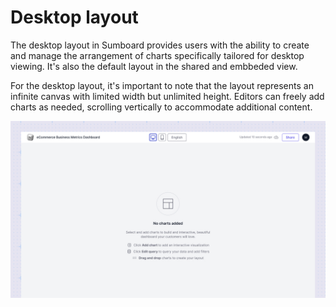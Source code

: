 # Desktop layout
The desktop layout in Sumboard provides users with the ability to create and manage the arrangement of charts specifically tailored for desktop viewing. It's also the default layout in the shared and embbeded view.

For the desktop layout, it's important to note that the layout represents an infinite canvas with limited width but unlimited height. Editors can freely add charts as needed, scrolling vertically to accommodate additional content.

![Desktop layout](desktop.jpg)